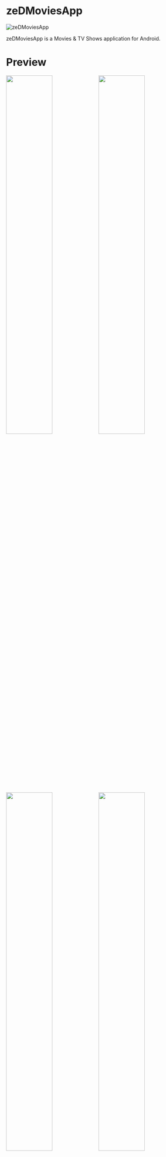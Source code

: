 # zeDMoviesApp

![zeDMoviesApp](https://github.com/zobaer53/zeDMoviesApp/blob/master/app/src/main/res/drawable/zed_movies.png)


zeDMoviesApp is a Movies & TV Shows application for Android.

# Preview

<img src="https://github.com/zobaer53/zeDMoviesApp/blob/master/screenshot-1-home.png" width="50%"><img src="https://github.com/zobaer53/zeDMoviesApp/blob/master/screenshot-2-home.png" width="50%">
<img src="https://github.com/zobaer53/zeDMoviesApp/blob/master/screenshot-4-details.png" width="50%"><img src="https://github.com/zobaer53/zeDMoviesApp/blob/master/screenshot-7-wishlist.png" width="50%">

# Architecture

The **zeDMoviesApp** app follows the
[official architecture guidance](https://developer.android.com/topic/architecture)

![Architecture diagram](https://github.com/zobaer53/zeDMoviesApp/blob/master/architecture-1-overall.png)

# API Keys
zeDMoviesApp uses [The Movie DB](https://www.themoviedb.org/) API in order to fetch all the Movies and TV Shows Data.
<br>
To run this application on your machine you have to issue an API KEY from The Movie DB and place it in package com.zobaer53.zedmovies.di
<br>
```
const val zedMovies_API_KEY = "yourApiKey"
```

# Credits

- Design on [Figma](https://www.figma.com/community/file/1088719884686291024).
